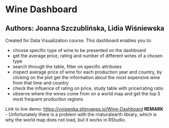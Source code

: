 # Wine Dashboard
## Authors: Joanna Szczublińska, Lidia Wiśniewska


Created for Data Visualization course. This dashboard enables you to:

- choose specific type of wine to be presented on the dashboard
- get the average price, rating and number of different wines of a chosen type
- search through the table, filter on specific attributes
- inspect average price of wine for each production year and country, by clicking on the plot get the information about the most expensive wine from that time and country
- check the influence of rating on price, study table with price/rating ratio
- observe where the wines come from on a world map and get the top 5 most frequent production regions


Link to live demo: https://vvisienka.shinyapps.io/Wine-Dashboard
**REMARK** - Unfortunately there is a problem with the rnaturalearth library, which is why the world map does not load, but it works in RStudio.
